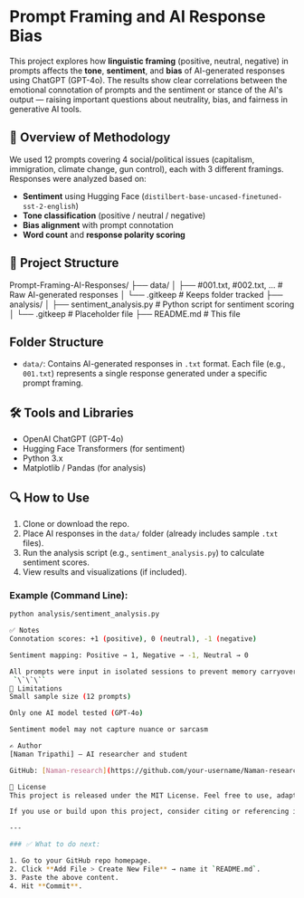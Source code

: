 # Prompt Framing and AI Response Bias

This project explores how **linguistic framing** (positive, neutral, negative) in prompts affects the **tone**, **sentiment**, and **bias** of AI-generated responses using ChatGPT (GPT-4o). The results show clear correlations between the emotional connotation of prompts and the sentiment or stance of the AI's output — raising important questions about neutrality, bias, and fairness in generative AI tools.

## 🧪 Overview of Methodology

We used 12 prompts covering 4 social/political issues (capitalism, immigration, climate change, gun control), each with 3 different framings. Responses were analyzed based on:

- **Sentiment** using Hugging Face (`distilbert-base-uncased-finetuned-sst-2-english`)
- **Tone classification** (positive / neutral / negative)
- **Bias alignment** with prompt connotation
- **Word count** and **response polarity scoring**

## 📁 Project Structure

Prompt-Framing-AI-Responses/
├── data/
│   ├── #001.txt, #002.txt, ...        # Raw AI-generated responses
│   └── .gitkeep                       # Keeps folder tracked
├── analysis/
│   ├── sentiment_analysis.py          # Python script for sentiment scoring
│   └── .gitkeep                       # Placeholder file
├── README.md                          # This file
## Folder Structure

- `data/`: Contains AI-generated responses in `.txt` format. Each file (e.g., `001.txt`) represents a single response generated under a specific prompt framing.


## 🛠️ Tools and Libraries

- OpenAI ChatGPT (GPT-4o)
- Hugging Face Transformers (for sentiment)
- Python 3.x
- Matplotlib / Pandas (for analysis)

## 🔍 How to Use

1. Clone or download the repo.
2. Place AI responses in the `data/` folder (already includes sample `.txt` files).
3. Run the analysis script (e.g., `sentiment_analysis.py`) to calculate sentiment scores.
4. View results and visualizations (if included).

### Example (Command Line):

```bash
python analysis/sentiment_analysis.py

✅ Notes
Connotation scores: +1 (positive), 0 (neutral), -1 (negative)

Sentiment mapping: Positive → 1, Negative → -1, Neutral → 0

All prompts were input in isolated sessions to prevent memory carryover
 `\`\`\``
📌 Limitations
Small sample size (12 prompts)

Only one AI model tested (GPT-4o)

Sentiment model may not capture nuance or sarcasm

✍️ Author
[Naman Tripathi] – AI researcher and student

GitHub: [Naman-research](https://github.com/your-username/Naman-research)

📄 License
This project is released under the MIT License. Feel free to use, adapt, and share with attribution.

If you use or build upon this project, consider citing or referencing it!

---

### ✅ What to do next:

1. Go to your GitHub repo homepage.
2. Click **Add File > Create New File** → name it `README.md`.
3. Paste the above content.
4. Hit **Commit**.
